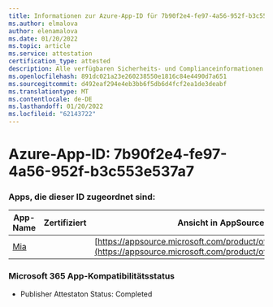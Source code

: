 ```yaml
---
title: Informationen zur Azure-App-ID für 7b90f2e4-fe97-4a56-952f-b3c553e537a7
ms.author: elmalova
author: elenamalova
ms.date: 01/20/2022
ms.topic: article
ms.service: attestation
certification_type: attested
description: Alle verfügbaren Sicherheits- und Complianceinformationen für 7b90f2e4-fe97-4a56-952f-b3c553e537a7.
ms.openlocfilehash: 891dc021a23e260238550e1816c84e4490d7a651
ms.sourcegitcommit: d492eaf294e4eb3bb6f5db6d4fcf2ea1de3deabf
ms.translationtype: MT
ms.contentlocale: de-DE
ms.lasthandoff: 01/20/2022
ms.locfileid: "62143722"
---
```

# <a name="azure-app-id-7b90f2e4-fe97-4a56-952f-b3c553e537a7"></a>Azure-App-ID: 7b90f2e4-fe97-4a56-952f-b3c553e537a7


### <a name="apps-associated-with-this-id"></a>Apps, die dieser ID zugeordnet sind:
| **App-Name** | **Zertifiziert** | **Ansicht in AppSource** |
|--------------|---------------|-----------------------|
| [Mia](https://docs.microsoft.com/microsoft-365-app-certification/forward/WA200002417) |  | [https://appsource.microsoft.com/product/office/WA200002417](https://appsource.microsoft.com/product/office/WA200002417) |

### <a name="microsoft-365-app-compliance-status"></a>Microsoft 365 App-Kompatibilitätsstatus
- Publisher Attestaton Status: Completed
